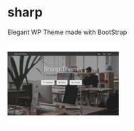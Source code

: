 # sharp
Elegant WP Theme made with BootStrap

<img src="https://github.com/ahlgren1234/sharp/blob/master/screenshot.png?raw=true" width="250px" />
